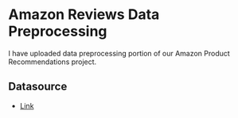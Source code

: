 # Amazon Reviews Data Preprocessing

I have uploaded data preprocessing portion of our Amazon Product Recommendations project.

## Datasource 

* [Link](http://snap.stanford.edu/data/web-Amazon.html)
